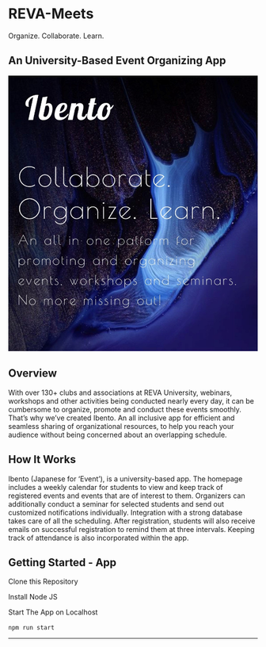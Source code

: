 # REVA-Meets

Organize. Collaborate. Learn.

## An University-Based Event Organizing App

![](https://github.com/SanjanaShivakumar/Ibento/blob/master/ReadMe-files/FrontPage.jpg)

## Overview


With over 130+ clubs and associations at REVA University, webinars, workshops and other activities being conducted nearly every day, it can be cumbersome to organize, promote and conduct these events smoothly. That’s why we’ve created Ibento. An all inclusive app for efficient and seamless sharing of organizational resources, to help you reach your audience without being concerned about an overlapping schedule. 


## How It Works

Ibento (Japanese for ‘Event’), is a university-based app. The homepage includes a weekly calendar for students to view and keep track of registered events and events that are of interest to them. Organizers can additionally conduct a seminar for selected students and send out customized notifications individually. Integration with a strong database takes care of all the scheduling. After registration, students will also receive emails on successful registration to remind them at three intervals. Keeping track of attendance is also incorporated within the app.

## Getting Started - App

Clone this Repository

Install Node JS

Start The App on Localhost
```node
npm run start
```
---
